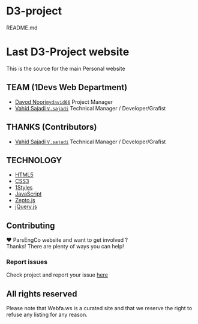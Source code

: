 D3-project
==========
README.md
# Last D3-Project  website
This is the source for the main Personal website

## TEAM (1Devs Web Department)
* [Davod Noori`mydavid66`](https://github.com/mydavid66) Project Manager
* [Vahid Sajadi `V.sajadi`](https://github.com/v.sajadi) Technical Manager / Developer/Grafist

## THANKS (Contributors)
* [Vahid Sajadi `V.sajadi`](https://github.com/v.sajadi) Technical Manager / Developer/Grafist

## TECHNOLOGY
* [HTML5](http://ali.md/wiki/html5)
* [CSS3](http://ali.md/css3ref)
* [1Styles](http://ali.md/1styles)
* [JavaScript](http://ali.md/wiki/javascript)
* [Zepto.js](http://ali.md/zepto.js)
* [jQuery.js](http://ali.md/jquery.js)



## Contributing
♥ ParsEngCo website and want to get involved ?  
Thanks! There are plenty of ways you can help!  

### Report issues
Check project and report your issue [here](https://github.com/D3-project)    


## All rights reserved ###
Please note that  Webfa.ws  is a curated site and that we reserve the right to refuse any listing for any reason.  
  


